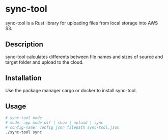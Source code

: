 # sync-tool
sync-tool is a Rust library for uploading files from local storage into AWS S3.

## Description
sync-tool calculates differents between file names and sizes of source and target folder and upload to the cloud.

## Installation
Use the package manager cargo or docker to install sync-tool.

## Usage
```bash
# sync-tool mode
# mode: app mode dif | show | upload | sync
# config-name: config json filepath sync-tool.json
./sync-tool sync
```
